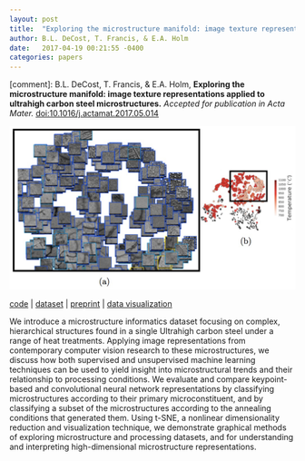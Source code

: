 ```yaml
---
layout: post
title:  "Exploring the microstructure manifold: image texture representations applied to ultrahigh carbon steel microstructures"
author: B.L. DeCost, T. Francis, & E.A. Holm
date:   2017-04-19 00:21:55 -0400
categories: papers
---
```


[comment]: B.L. DeCost, T. Francis, & E.A. Holm, **Exploring the microstructure manifold: image texture representations applied to ultrahigh carbon steel microstructures.**
*Accepted for publication in Acta Mater.* [doi:10.1016/j.actamat.2017.05.014](https://dx.doi.org/10.1016/j.actamat.2017.05.014)

[![t-SNE](/publications/spheroidite_tsne.png)](https://dx.doi.org/10.1016/j.actamat.2017.05.014)

[code](https://github.com/bdecost/uhcs) |
[dataset](https://hdl.handle.net/11256/940) |
[preprint](https://arxiv.org/abs/1702.01117) |
[data visualization](http://uhcsdb.materials.cmu.edu)

<!--more-->

We introduce a microstructure informatics dataset focusing on complex, hierarchical structures found in a single Ultrahigh carbon steel under a range of heat treatments. Applying image representations from contemporary computer vision research to these microstructures, we discuss how both supervised and unsupervised machine learning techniques can be used to yield insight into microstructural trends and their relationship to processing conditions. We evaluate and compare keypoint-based and convolutional neural network representations by classifying microstructures according to their primary microconstituent, and by classifying a subset of the microstructures according to the annealing conditions that generated them. Using t-SNE, a nonlinear dimensionality reduction and visualization technique, we demonstrate graphical methods of exploring microstructure and processing datasets, and for understanding and interpreting high-dimensional microstructure representations.
